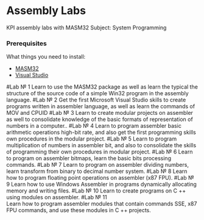 # Assembly Labs

KPI assembly labs with MASM32
Subject: System Programming

### Prerequisites

What things you need to install:

* [MASM32](http://www.masm32.com/install.html)
* [Visual Studio](https://docs.microsoft.com/en-us/visualstudio/install/)

#Lab № 1 
Learn to use the MASM32 package as well as learn the typical
the structure of the source code of a simple Win32 program in the assembly language.
#Lab № 2 
Get the first Microsoft Visual Studio skills to create
programs written in assembler language, as well as learn the commands of MOV and
CPUID
#Lab № 3 
Learn to create modular projects on assembler as well
to consolidate knowledge of the basic formats of representation of numbers in a computer..
#Lab № 4 
Learn to program assembler basic arithmetic operations
high-bit rate, and also get the first programming skills
own procedures in the modular project.
#Lab № 5 
Learn to program multiplication of numbers in assembler
bit, and also to consolidate the skills of programming their own procedures in
modular project.
#Lab № 6 
Learn to program on assembler bitmaps, learn the basic
bits processing commands.
#Lab № 7 
Learn to program on assembler dividing numbers, learn
transform from binary to decimal number system.
#Lab № 8 
Learn how to program floating point operations on assembler (x87 FPU).
#Lab № 9 
Learn how to use Windows Assembler in programs
dynamically allocating memory and writing files.
#Lab № 10
Learn to create programs on C ++ using modules on assembler.
#Lab № 11  
Learn how to program assembler modules that contain commands
SSE, x87 FPU commands, and use these modules in C ++ projects.
